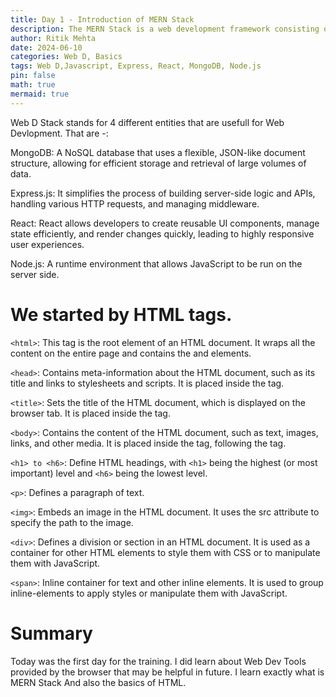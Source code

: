 ```yaml
---
title: Day 1 - Introduction of MERN Stack
description: The MERN Stack is a web development framework consisting of MongoDB, Express.js, React, and Node.js, used for building dynamic and robust web applications.
author: Ritik Mehta
date: 2024-06-10
categories: Web D, Basics
tags: Web D,Javascript, Express, React, MongoDB, Node.js
pin: false
math: true
mermaid: true
---
```


Web D Stack stands for 4 different entities that are usefull for Web Devlopment. That are -:

MongoDB: A NoSQL database that uses a flexible, JSON-like document structure, allowing for efficient storage and retrieval of large volumes of data. 

Express.js: It simplifies the process of building server-side logic and APIs, handling various HTTP requests, and managing middleware.


React: React allows developers to create reusable UI components, manage state efficiently, and render changes quickly, leading to highly responsive user experiences.

Node.js: A runtime environment that allows JavaScript to be run on the server side. 

# We started by HTML tags. 

  `<html>`: This tag is the root element of an HTML document. It wraps all the content on the entire page and contains the <head> and <body> elements.

 `<head>`: Contains meta-information about the HTML document, such as its title and links to stylesheets and scripts. It is placed inside the <html> tag.

`<title>`: Sets the title of the HTML document, which is displayed on the browser tab. It is placed inside the <head> tag.

 `<body>`: Contains the content of the HTML document, such as text, images, links, and other media. It is placed inside the <html> tag, following the <head> tag.

 `<h1> to <h6>`: Define HTML headings, with `<h1>` being the highest (or most important) level and `<h6>` being the lowest level.

`<p>`: Defines a paragraph of text.

`<img>`: Embeds an image in the HTML document. It uses the src attribute to specify the path to the image.

`<div>`: Defines a division or section in an HTML document. It is used as a container for other HTML elements to style them with CSS or to manipulate them with JavaScript.

`<span>`: Inline container for text and other inline elements. It is used to group inline-elements to apply styles or manipulate them with JavaScript.

# Summary
Today was the first day for the training. I did learn about Web Dev Tools provided by the browser that may be helpful in future. I learn exactly what is MERN Stack
And also the basics of HTML.

